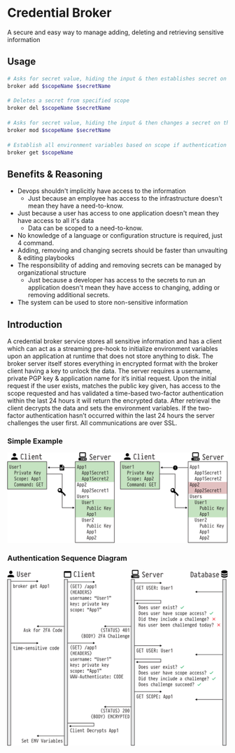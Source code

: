 # Credential Broker
A secure and easy way to manage adding, deleting and retrieving sensitive information

## Usage

```bash
# Asks for secret value, hiding the input & then establishes secret on the specified scope
broker add $scopeName $secretName

# Deletes a secret from specified scope
broker del $scopeName $secretName

# Asks for secret value, hiding the input & then changes a secret on the specified scope
broker mod $scopeName $secretName

# Establish all environment variables based on scope if authentication is successful
broker get $scopeName
```

## Benefits & Reasoning
  - Devops shouldn't implicitly have access to the information 
    - Just because an employee has access to the infrastructure doesn't mean they have a need-to-know.
  - Just because a user has access to one application doesn't mean they have access to all it's data
    - Data can be scoped to a need-to-know.
  - No knowledge of a language or configuration structure is required, just 4 command.
  - Adding, removing and changing secrets should be faster than unvaulting & editing playbooks
  - The responsibility of adding and removing secrets can be managed by organizational structure
    - Just because a developer has access to the secrets to run an application doesn't mean they have access to changing, adding or removing additional secrets.
  - The system can be used to store non-sensitive information
  
## Introduction
A credential broker service stores all sensitive information and has a client which can act as a streaming pre-hook to initialize environment variables upon an application at runtime that does not store anything to disk. The broker server itself stores everything in encrypted format with the broker client having a key to unlock the data. The server requires a username, private PGP key & application name for it’s initial request. Upon the initial request if the user exists, matches the public key given, has access to the scope requested and has validated a time-based two-factor authentication within the last 24 hours it will return the encrypted data. After retrieval the client decrypts the data and sets the environment variables. If the two-factor authentication hasn’t occurred within the last 24 hours the server challenges the user first. All communications are over SSL.

### Simple Example
![Success & Failure Example](/artwork/example1.svg)

### Authentication Sequence Diagram
![Authentication Sequence Diagram](/artwork/example2.svg)
